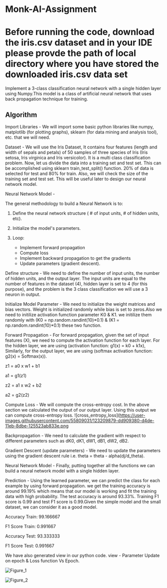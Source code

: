 # Monk-AI-Assignment

# Before running the code, download the iris.csv dataset and in your IDE please provde the path of local directory where you have stored the downloaded iris.csv data set

Implement a 3-class classification neural network with a single hidden layer using Numpy.This model is a class of artificial neural network that uses back propagation technique for training. 

Algorithm 
-
Import Libraries - We will import some basic python libraries like numpy, matplotlib (for plotting graphs), sklearn (for data mining and analysis tool), etc. that we will need.

Dataset - We will use the Iris Dataset, It contains four features (length and width of sepals and petals) of 50 samples of three species of Iris (Iris setosa, Iris virginica and Iris versicolor). It is a multi class classification problem. Now, let us divide the data into a training set and test set. This can be accomplished using sklearn train_test_split() function. 20% of data is selected for test and 80% for train. Also, we will check the size of the training set and test set. This will be useful later to design our neural network model.

Neural Network Model - 

The general methodology to build a Neural Network is to:
1. Define the neural network structure ( # of input units,  # of hidden units, etc).

2. Initialize the model's parameters. 

3. Loop:
    - Implement forward propagation
    - Compute loss
    - Implement backward propagation to get the gradients
    - Update parameters (gradient descent). 

Define structure - We need to define the number of input units, the number of hidden units, and the output layer. The input units are equal to the number of features in the dataset (4), hidden layer is set to 4 (for this purpose), and the problem is the 3 class classification we will use a 3 neuron in output.

Initialize Model Parameter - We need to initialize the weight matrices and bias vectors. Weight is initialized randomly while bias is set to zeros.Also we need to initilize activation fumction parameter K0 & K1. we initilize them randomly with (K0 = np.random.randint(10)*0.1) & (K1 = np.random.randint(10)*0.1) these two function.

Forward Propagation - For forward propagation, given the set of input features (X), we need to compute the activation function for each layer. For the hidden layer, we are using (activation function: g1(x) = k0 + k1x), Similarly, for the output layer, we are using (softmax activation function: g2(x) = Softmax(x)).

z1 = a0 x w1 + b1

a1 = g1(z1)

z2 = a1 x w2 + b2

a2 = g2(z2)

Compute Loss - We will compute the cross-entropy cost. In the above section we calculated the output of our output layer. Using this output we can compute cross-entropy loss.
![cross_entropy_loss](https://user-images.githubusercontent.com/55809031/123209879-dd909380-d4de-11eb-8dbe-125523ab833e.png

Backpropagation - We need to calculate the gradient with respect to different parameters such as dK0, dK1, dW1, dB1, dW2, dB2.

Gradient Descent (update parameters) - We need to update the parameters using the gradient descent rule i.e. theta = theta - alpha(dj/d_theta).

Neural Network Model - Finally, putting together all the functions we can build a neural network model with a single hidden layer.

Prediction  - Using the learned parameter, we can predict the class for each example by using forward propagation. we get the training accuracy is around 99.19% which means that our model is working and fit the training data with high probability. The test accuracy is around 93.33%. Training F1 score is 0.99 and test F1 score is 0.99.Given the simple model and the small dataset, we can consider it as a good model.

Accuracy Train: 99.166667

F1 Score Train: 0.991667

Accuracy Test: 93.333333

F1 Score Test: 0.991667

We have also generated view in our python code. view - Parameter Update on epoch & Loss function Vs Epoch.

![Figure_1](https://user-images.githubusercontent.com/55809031/123169712-43592d00-d497-11eb-837d-35547995e2da.png)

![Figure_2](https://user-images.githubusercontent.com/55809031/123169809-64218280-d497-11eb-9884-774d8a550cb4.png)






